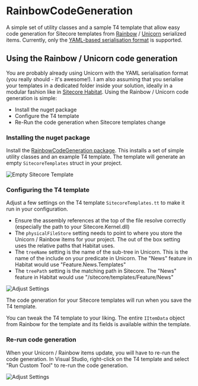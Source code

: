 # RainbowCodeGeneration

A simple set of utility classes and a sample T4 template that allow easy code generation for Sitecore templates from [Rainbow](https://github.com/kamsar/Rainbow) / [Unicorn](https://github.com/kamsar/Unicorn) serialized items. Currently, only the [YAML-based serialisation format](https://github.com/kamsar/Rainbow/tree/master/src/Rainbow.Storage.Yaml) is supported.

## Using the Rainbow / Unicorn code generation

You are probably already using Unicorn with the YAML serialisation format (you really should - it's awesome!). I am also assuming that you serialise your templates in a dedicated folder inside your solution, ideally in a modular fashion like in [Sitecore Habitat](https://github.com/Sitecore/Habitat). Using the Rainbow / Unicorn code generation is simple: 
* Install the nuget package 
* Configure the T4 template 
* Re-Run the code generation when Sitecore templates change 

### Installing the nuget package

Install the [RainbowCodeGeneration package](https://www.nuget.org/packages/RainbowCodeGeneration). This installs a set of simple utility classes and an example T4 template. The template will generate an empty `SitecoreTemplates` struct in your project.

![Empty Sitecore Template](http://www.heikofranz.info/wp-content/uploads/2016/07/RainbowCodeGeneration-Empty.png)

### Configuring the T4 template 

Adjust a few settings on the T4 template `SitecoreTemplates.tt` to make it run in your configuration. 

* Ensure the assembly references at the top of the file resolve correctly (especially the path to your Sitecore.Kernel.dll)
* The `physicalFileStore` setting needs to point to where you store the Unicorn / Rainbow items for your project. The out of the box setting uses the relative paths that Habitat uses. 
* The `treeName` setting is the name of the sub-tree in Unicorn. This is the name of the include on your predicate in Unicorn. The "News" feature in Habitat would use "Feature.News.Templates"
* The `treePath` setting is the matching path in Sitecore. The "News" feature in Habitat would use "/sitecore/templates/Feature/News"

![Adjust Settings](http://www.heikofranz.info/wp-content/uploads/2016/07/RainbowCodeGeneration-Settings.png)

The code generation for your Sitecore templates will run when you save the T4 template. 

You can tweak the T4 template to your liking. The entire `IItemData` object from Rainbow for the template and its fields is available within the template. 

### Re-run code generation

When your Unicorn / Rainbow items update, you will have to re-run the code generation. In Visual Studio, right-click on the T4 template and select "Run Custom Tool" to re-run the code generation. 

![Adjust Settings](http://www.heikofranz.info/wp-content/uploads/2016/07/RainbowCodeGeneration-Example.png)
